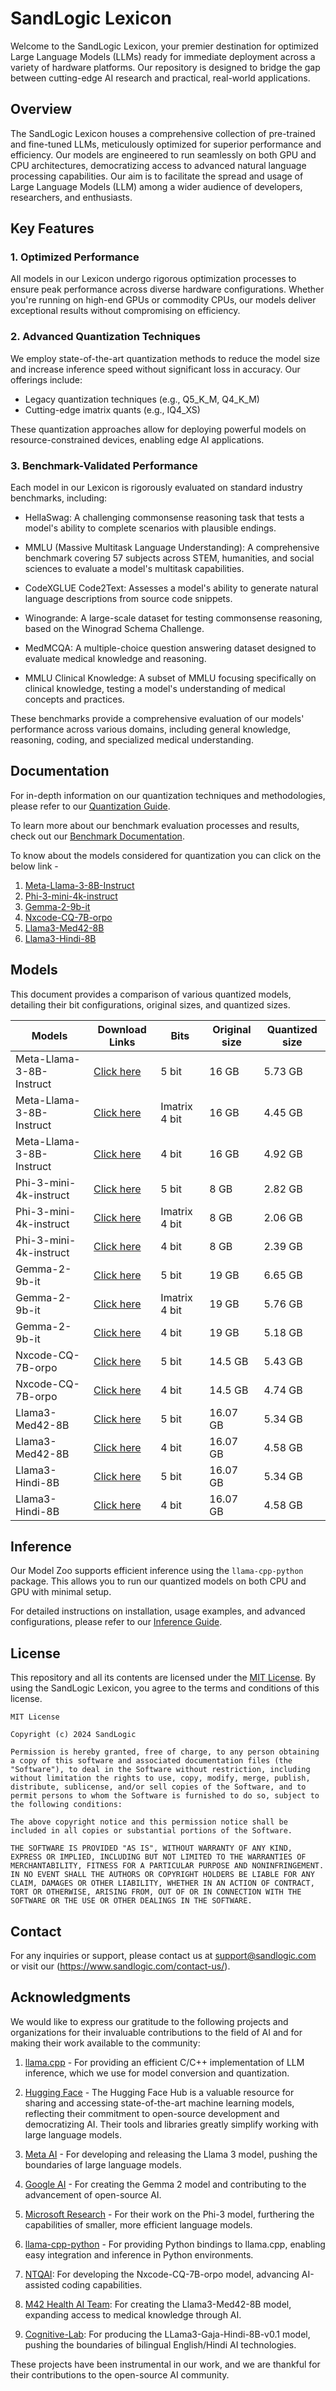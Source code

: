 # SandLogic Lexicon

Welcome to the SandLogic Lexicon, your premier destination for optimized Large Language Models (LLMs) ready for immediate deployment across a variety of hardware platforms. Our repository is designed to bridge the gap between cutting-edge AI research and practical, real-world applications.

## Overview

The SandLogic Lexicon houses a comprehensive collection of pre-trained and fine-tuned LLMs, meticulously optimized for superior performance and efficiency. Our models are engineered to run seamlessly on both GPU and CPU architectures, democratizing access to advanced natural language processing capabilities. Our aim is to facilitate the spread and usage of Large Language Models (LLM) among a wider audience of developers, researchers, and enthusiasts. 
## Key Features

### 1. Optimized Performance

All models in our Lexicon  undergo rigorous optimization processes to ensure peak performance across diverse hardware configurations. Whether you're running on high-end GPUs or commodity CPUs, our models deliver exceptional results without compromising on efficiency.

### 2. Advanced Quantization Techniques

We employ state-of-the-art quantization methods to reduce the model size and increase inference speed without significant loss in accuracy. Our offerings include:

- Legacy quantization techniques (e.g., Q5_K_M, Q4_K_M)
- Cutting-edge imatrix quants (e.g., IQ4_XS)

These quantization approaches allow for deploying powerful models on resource-constrained devices, enabling edge AI applications.

### 3. Benchmark-Validated Performance

Each model in our Lexicon  is rigorously evaluated on standard industry benchmarks, including:

- HellaSwag: A challenging commonsense reasoning task that tests a model's ability to complete scenarios with plausible endings.

-  MMLU (Massive Multitask Language Understanding): A comprehensive benchmark covering 57 subjects across STEM, humanities, and social sciences to evaluate a model's multitask capabilities.

-  CodeXGLUE Code2Text: Assesses a model's ability to generate natural language descriptions from source code snippets.

-  Winogrande: A large-scale dataset for testing commonsense reasoning, based on the Winograd Schema Challenge.

-  MedMCQA: A multiple-choice question answering dataset designed to evaluate medical knowledge and reasoning.

-  MMLU Clinical Knowledge: A subset of MMLU focusing specifically on clinical knowledge, testing a model's understanding of medical concepts and practices.

These benchmarks provide a comprehensive evaluation of our models' performance across various domains, including general knowledge, reasoning, coding, and specialized medical understanding.



## Documentation

For in-depth information on our quantization techniques and methodologies, please refer to our [Quantization Guide](Docs/Quantization/quantization.md).

To learn more about our benchmark evaluation processes and results, check out our [Benchmark Documentation](Docs/BenchmarkEvaluation/benchmark.md).

To know about the models considered for quantization you can click on the below link -
1. [Meta-Llama-3-8B-Instruct](Models/Meta-Llama-3-8B-Instruct/Llama3.md)
2. [Phi-3-mini-4k-instruct](Models/Phi-3.1-mini-4k-instruct/Phi3.1.md)
3. [Gemma-2-9b-it](Models/Gemma-2-9b-it/Gemma.md)
4. [Nxcode-CQ-7B-orpo](Models/Nxcode-CQ-7B-orpo/Nxcode.md)
5. [Llama3-Med42-8B](Models/Llama3-Med42-8B/Llama3Med42.md)
6. [Llama3-Hindi-8B](Models/LLama3-Gaja-Hindi-8B/GajaHindi.md)

## Models 


This document provides a comparison of various quantized models, detailing their bit configurations, original sizes, and quantized sizes.

| Models                   | Download Links    | Bits          | Original size | Quantized size |
|--------------------------|----------|---------------|---------------|----------------|
| Meta-Llama-3-8B-Instruct | [Click here](https://sandlogic0-my.sharepoint.com/:u:/g/personal/rakshit_aralimatti_sandlogic_com/ESpFRPYv0gtOgf0Racp_9OABpYXSyIhgbzdESgqc7THCvg?e=18J8y7)       | 5 bit         | 16 GB         | 5.73 GB        |
| Meta-Llama-3-8B-Instruct | [Click here](https://sandlogic0-my.sharepoint.com/:u:/g/personal/rakshit_aralimatti_sandlogic_com/EfuowO5pD_1CrS8GIIxPl3sBJ-UaBn-JEWBMtJuhzlIcKw?e=gGqjlz) | Imatrix 4 bit | 16 GB         | 4.45 GB        |
| Meta-Llama-3-8B-Instruct | [Click here](https://sandlogic0-my.sharepoint.com/:u:/g/personal/rakshit_aralimatti_sandlogic_com/EfIt1HwWyRlGhPwX8UGQJJUBuVB69A-UAaDo84gRPqlbBw?e=G9Eexx)       | 4 bit         | 16 GB         | 4.92 GB        |
| Phi-3-mini-4k-instruct   | [Click here](https://sandlogic0-my.sharepoint.com/:u:/g/personal/rakshit_aralimatti_sandlogic_com/EeqcdqjF041KoimJACBA1mUBZaZlk1G-PmRwVxKInhJ8Xw?e=KUWAL5)       | 5 bit         | 8 GB          | 2.82 GB        |
| Phi-3-mini-4k-instruct   | [Click here](https://sandlogic0-my.sharepoint.com/:u:/g/personal/rakshit_aralimatti_sandlogic_com/EUlhoZQwxtdAty7DCdZOjFgBZltj1xcoYe_1_5GsqBN50g?e=6yOVRD) | Imatrix 4 bit | 8 GB          | 2.06 GB        |
| Phi-3-mini-4k-instruct   | [Click here](https://sandlogic0-my.sharepoint.com/:u:/g/personal/rakshit_aralimatti_sandlogic_com/EVpJTjph6FRFupV8ahyhWS8BWjFK87ufRFMteTRvUdHsrg?e=3ITIRn)       | 4 bit         | 8 GB          | 2.39 GB        |
| Gemma-2-9b-it            | [Click here](https://sandlogic0-my.sharepoint.com/:u:/g/personal/rakshit_aralimatti_sandlogic_com/EWc0YMTTtYNGuNElvvShu0cBmeardml8yKkZ9L5ElPlA7A?e=wJdQoJ)       | 5 bit         | 19 GB         | 6.65 GB        |
| Gemma-2-9b-it            | [Click here](https://sandlogic0-my.sharepoint.com/:u:/g/personal/rakshit_aralimatti_sandlogic_com/EevURY_Vz25DqdbTFJJpvfcBmEo35Ez7t4Lm1XLGUj1Q_g?e=0qKWiU) | Imatrix 4 bit | 19 GB         | 5.76 GB        |
| Gemma-2-9b-it            | [Click here](https://sandlogic0-my.sharepoint.com/:u:/g/personal/rakshit_aralimatti_sandlogic_com/EQeFSWyfTiBHjansoeYQzxUBQbIH5SEYpNJJHWb8vztIkw?e=6FbSwc)       | 4 bit         | 19 GB         | 5.18 GB        |
| Nxcode-CQ-7B-orpo        | [Click here](https://sandlogic0-my.sharepoint.com/:u:/g/personal/rakshit_aralimatti_sandlogic_com/EUOJzCo1h7RJg4IGszZJOKABL7fHOasUf3nfuHof28rNRg?e=iaOMoQ)  | 5 bit         | 14.5 GB       | 5.43 GB        |
| Nxcode-CQ-7B-orpo        | [Click here](https://sandlogic0-my.sharepoint.com/:u:/g/personal/rakshit_aralimatti_sandlogic_com/EXVWLAH1o-RGlJYEQkhEqj0B6Xp47IRGNvX43xR5AY1L-g?e=S12pMM)  | 4 bit         | 14.5 GB       | 4.74 GB        |
| Llama3-Med42-8B          | [Click here](https://sandlogic0-my.sharepoint.com/:u:/g/personal/rakshit_aralimatti_sandlogic_com/Ea7NUHUk-89CjGwgSMgTzKQBxP6azT-ruMi_srVURJbgRg?e=u0Evnn)  | 5 bit         | 16.07 GB      | 5.34 GB        |
| Llama3-Med42-8B          | [Click here](https://sandlogic0-my.sharepoint.com/:u:/g/personal/rakshit_aralimatti_sandlogic_com/EcxEdHD_yR1EtqZc_4vq1LQBdhpSUXWSqTqGdlEyONtGcA?e=K1Zrel)  | 4 bit         | 16.07 GB      | 4.58 GB        |
| Llama3-Hindi-8B          | [Click here](https://sandlogic0-my.sharepoint.com/:u:/g/personal/rakshit_aralimatti_sandlogic_com/EUMb2HjZoHlGqnExXhwB0noB-ckpZXRk8Y2piV7ROxKzVg?e=X1i7Zv)  | 5 bit         | 16.07 GB      | 5.34 GB        |
| Llama3-Hindi-8B          | [Click here](https://sandlogic0-my.sharepoint.com/:u:/g/personal/rakshit_aralimatti_sandlogic_com/EYmOS-jf5U5AkqDqguD3DpMBD0Xc2iAFkR1hnB2kTDcplg?e=2lu6SP)  | 4 bit         | 16.07 GB      | 4.58 GB        |



## Inference

Our Model Zoo supports efficient inference using the `llama-cpp-python` package. This allows you to run our quantized models on both CPU and GPU with minimal setup.

For detailed instructions on installation, usage examples, and advanced configurations, please refer to our [Inference Guide](Scripts/Inference.md).
## License

This repository and all its contents are licensed under the [MIT License](https://opensource.org/licenses/MIT). By using the SandLogic Lexicon, you agree to the terms and conditions of this license. 
 
``` 
MIT License 
 
Copyright (c) 2024 SandLogic 
 
Permission is hereby granted, free of charge, to any person obtaining a copy of this software and associated documentation files (the "Software"), to deal in the Software without restriction, including without limitation the rights to use, copy, modify, merge, publish, distribute, sublicense, and/or sell copies of the Software, and to permit persons to whom the Software is furnished to do so, subject to the following conditions: 
 
The above copyright notice and this permission notice shall be included in all copies or substantial portions of the Software. 
 
THE SOFTWARE IS PROVIDED "AS IS", WITHOUT WARRANTY OF ANY KIND, EXPRESS OR IMPLIED, INCLUDING BUT NOT LIMITED TO THE WARRANTIES OF MERCHANTABILITY, FITNESS FOR A PARTICULAR PURPOSE AND NONINFRINGEMENT. IN NO EVENT SHALL THE AUTHORS OR COPYRIGHT HOLDERS BE LIABLE FOR ANY CLAIM, DAMAGES OR OTHER LIABILITY, WHETHER IN AN ACTION OF CONTRACT, TORT OR OTHERWISE, ARISING FROM, OUT OF OR IN CONNECTION WITH THE SOFTWARE OR THE USE OR OTHER DEALINGS IN THE SOFTWARE. 
``` 
 

## Contact

For any inquiries or support, please contact us at support@sandlogic.com or visit our (https://www.sandlogic.com/contact-us/). 
## Acknowledgments

We would like to express our gratitude to the following projects and organizations for their invaluable contributions to the field of AI and for making their work available to the community:

1. [llama.cpp](https://github.com/ggerganov/llama.cpp) - For providing an efficient C/C++ implementation of LLM inference, which we use for model conversion and quantization.

2. [Hugging Face](https://huggingface.co/) - The Hugging Face Hub is a valuable resource for sharing and accessing state-of-the-art machine learning models, reflecting their commitment to open-source development and democratizing AI. Their tools and libraries greatly simplify working with large language models.
3. [Meta AI](https://ai.meta.com/) - For developing and releasing the Llama 3 model, pushing the boundaries of large language models.

4. [Google AI](https://ai.google/) - For creating the Gemma 2 model and contributing to the advancement of open-source AI.

5. [Microsoft Research](https://www.microsoft.com/en-us/research/) - For their work on the Phi-3 model, furthering the capabilities of smaller, more efficient language models.

6. [llama-cpp-python](https://github.com/abetlen/llama-cpp-python) - For providing Python bindings to llama.cpp, enabling easy integration and inference in Python environments.

7. [NTQAI](https://ntq.com.vn/): For developing the Nxcode-CQ-7B-orpo model, advancing AI-assisted coding capabilities.

8. [M42 Health AI Team](https://m42.ae/): For creating the Llama3-Med42-8B model, expanding access to medical knowledge through AI.

9. [Cognitive-Lab](https://www.cognitivelab.in/): For producing the LLama3-Gaja-Hindi-8B-v0.1 model, pushing the boundaries of bilingual English/Hindi AI technologies.

These projects have been instrumental in our work, and we are thankful for their contributions to the open-source AI community.

